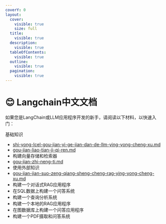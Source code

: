 ```yaml
---
coverY: 0
layout:
  cover:
    visible: true
    size: full
  title:
    visible: true
  description:
    visible: true
  tableOfContents:
    visible: true
  outline:
    visible: true
  pagination:
    visible: true
---
```


# 😊 Langchain中文文档



如果您是LangChain或LLM应用程序开发的新手，请阅读以下材料，以快速入门：

基础知识

* &#x20;[shi-yong-lcel-gou-jian-yi-ge-jian-dan-de-llm-ying-yong-cheng-xu.md](langchain-zhong-wen-wen-dang/shi-yong-lcel-gou-jian-yi-ge-jian-dan-de-llm-ying-yong-cheng-xu.md "mention")
* &#x20;[gou-jian-liao-tian-ji-qi-ren.md](langchain-zhong-wen-wen-dang/gou-jian-liao-tian-ji-qi-ren.md "mention")
* 构建向量存储和检索器
* [gou-jian-zhi-neng-ti.md](langchain-zhong-wen-wen-dang/gou-jian-zhi-neng-ti.md "mention")
* 使用外部知识
* [gou-jian-jian-suo-zeng-qiang-sheng-cheng-rag-ying-yong-cheng-xu.md](langchain-zhong-wen-wen-dang/gou-jian-jian-suo-zeng-qiang-sheng-cheng-rag-ying-yong-cheng-xu.md "mention")
* 构建一个对话式RAG应用程序
* 在SQL数据上构建一个问答系统
* 构建一个查询分析系统
* 构建一个本地的RAG应用程序
* 在图数据库上构建一个问答应用程序
* 构建一个PDF摄取和问答系统
